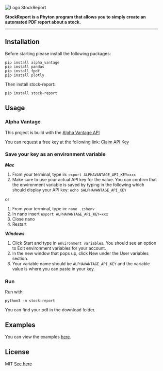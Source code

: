 ![Logo StockReport](https://github.com/pfeiffer-dev/stock-report/blob/main/src/stock-report/resources/logo.png?raw=true "Logo Stock Report")

**StockReport is a Phyton program that allows you to simply create an automated PDF report about a stock.**

---

## Installation
Before starting please install the following packages:
```
pip install alpha_vantage
pip install pandas
pip install fpdf
pip install plotly
```
Then install stock-report:
```
pip install stock-report
```

## Usage
### Alpha Vantage
This project is build with the [Alpha Vantage API ](https://www.alphavantage.co)

You can request a free key at the following link: [Claim API Key](https://www.alphavantage.co/support/#api-key)

### Save your key as an environment variable

***Mac***
1. From your terminal, type in: `export ALPHAVANTAGE_API_KEY=xxx`
2. Make sure to use your actual API key for the value. You can confirm that the environment variable is saved by typing in the following which should display your API key:
`echo $ALPHAVANTAGE_API_KEY`
   
or

1. From your terminal, type in: `nano .zshenv`
3. In nano insert `export ALPHAVANTAGE_API_KEY=xxx`
4. Close nano
5. Restart

***Windows***
1. Click Start and type in `environment variables`. You should see an option to Edit environment variables for your account.
2. In the new window that pops up, click New under the User variables section.
3. Your variable name should be `ALPHAVANTAGE_API_KEY` and the variable value is where you can paste in your key.

### Run
Run with:
```
python3 -m stock-report
```

You can find your pdf in the download folder.

## Examples
You can view the examples [here](https://github.com/pfeiffer-dev/stock-report/tree/main/examples).

## License
MIT
[See here](https://github.com/pfeiffer-dev/stock-report/blob/main/LICENSE)